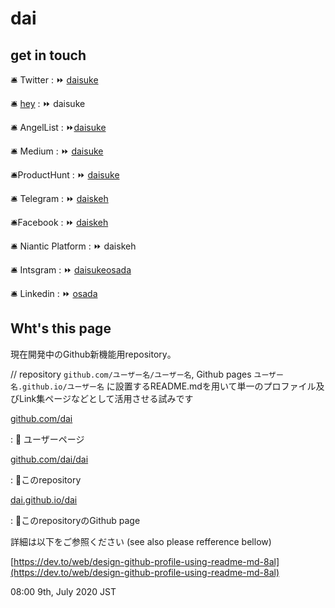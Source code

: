 # dai

## get in touch

🛎 Twitter
:   ⏩  [daisuke](https://twitter.com/daisuke)

🛎 [hey](https://app.hey.com)
:   ⏩  daisuke

🛎 AngelList
:   ⏩[daisuke](https://angel.co/p/daisuke)

🛎 Medium
:   ⏩ [daisuke](https://medium.com/@daisuke)

🛎ProductHunt
:    ⏩ [daisuke](https://producthunt.com/daisuke)

🛎 Telegram
:   ⏩ [daiskeh](https://t.me/daiskeh)

🛎Facebook
:   ⏩ [daiskeh](https://facebook.com/daiskeh)

🛎 Niantic Platform
:   ⏩ daiskeh

🛎 Intsgram
:   ⏩ [daisukeosada](https://instagram.com/daisukeosada)

🛎 Linkedin
:   ⏩ [osada](https://linkedin.com/in/osada)

## Wht's this page

現在開発中のGithub新機能用repository。

// repository `github.com/ユーザー名/ユーザー名`, Github pages `ユーザー名.github.io/ユーザー名` に設置するREADME.mdを用いて単一のプロファイル及びLink集ページなどとして活用させる試みです

[github.com/dai](https://github.com/dai)

:  :arrow_up_small: ユーザーページ

[github.com/dai/dai](https://github.com/dai/dai)

:    :arrow_up_small:このrepository

[dai.github.io/dai](https://dai.github.io/dai)

:   :arrow_up_small:このrepositoryのGithub page

詳細は以下をご参照ください (see also please refference bellow)

[https://dev.to/web/design-github-profile-using-readme-md-8al](https://dev.to/web/design-github-profile-using-readme-md-8al)

08:00 9th, July 2020 JST
